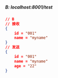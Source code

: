 ##### B: localhost:8001/test  
```json
// B
// 接收
{
    id = "001"
    name = "myname"
}
// 发送
{
    id = "001"
    name = "myname"
    age = "22"
}
```
